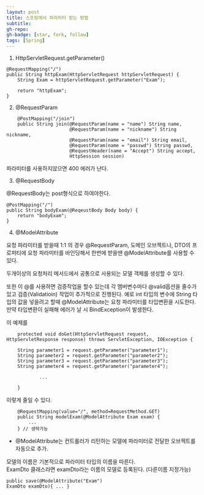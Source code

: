 ```yaml
---
layout: post
title: 스프링에서 파라미터 받는 방법
subtitle: 
gh-repo: 
gh-badge: [star, fork, follow]
tags: [Spring]
---
```



1. HttpServletRequest.getParameter()  

~~~
@RequestMapping("/")
public String httpExam(HttpServletRequest httpServletRequest) {
    String Exam = httpServletRequest.getParameter("Exam");

    return "httpExam";
}
~~~

2. @RequestParam  

~~~
    @PostMapping("/join")
    public String join(@RequestParam(name = "name") String name,
                       @RequestParam(name = "nickname") String nickname,
                       @RequestParam(name = "email") String email,
                       @RequestParam(name = "passwd") String passwd,
                       @RequestHeader(name = "Accept") String accept,
                       HttpSession session)
~~~

파라미터를 사용하지않으면 400 에러가 난다.

3. @RequestBody  

@RequestBody는 post형식으로 하여야한다.

~~~
@PostMapping("/")
public String bodyExam(@ReqeustBody Body body) {
    return "bodyExam";
}
~~~

4. @ModelAttribute

요청 파라미터를 받을때 1:1 의 경우 @RequestParam, 도메인 오브젝트나, DTO의 프로퍼티에 요청 파라미터를 바인딩해서 한번에 받을땐 @ModelAttribute를 사용할 수 있다.

두개이상의 요청처리 메서드에서 공통으로 사용되는 모델 객체를 생성할 수 있다.

또한 이 @를 사용하면 검증작업을 할수 있는데 각 멤버변수마다 @valid옵션을 줄수가 있고 
검증(Validatioin) 작업이 추가적으로 진행된다. 
예로 int 타입의 변수에 String 타입의 값을 넣을려고 할때 @ModelAttribute는 요청 파라미터를 타입변환을 시도한다. 만약 타입변환이 실패해 에러가 날 시 BindException이 발생한다.

이 예제를
~~~
	protected void doGet(HttpServletRequest request, HttpServletResponse response) throws ServletException, IOException {

	String parameter1 = request.getParameter("parameter1");	
	String parameter2 = request.getParameter("parameter2");
	String parameter3 = request.getParameter("parameter3");
	String parameter4 = request.getParameter("parameter4");

			...

	}
~~~

이렇게 줄일 수 있다.
~~~
	@RequestMapping(value="/", method=RequestMethod.GET)
	public String modelExam(@ModelAttribute Exam exam) {
		...
	} // 생략가능
~~~

* @ModelAttribute는 컨트롤러가 리턴하는 모델에 파라미터로 전달한 오브젝트를 자동으로 추가.

모델의 이름은 기본적으로 파라미터 타입의 이름을 따른다.  
ExamDto 클래스라면 examDto라는 이름의 모델로 등록된다. (다른이름 지정가능)  

~~~
public save(@ModelAttribute("Exam") 
ExamDto examDto){ ... } 
~~~



